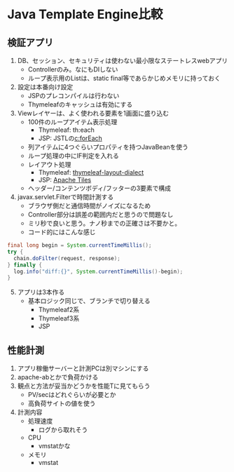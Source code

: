# Java Template Engine比較

## 検証アプリ
1. DB、セッション、セキュリティは使わない最小限なステートレスwebアプリ
    * Controllerのみ。なにもDIしない
    * ループ表示用のListは、static final等であらかじめメモリに持っておく
2. 設定は本番向け設定
    * JSPのプレコンパイルは行わない
    * Thymeleafのキャッシュは有効にする
3. Viewレイヤーは、よく使われる要素を1画面に盛り込む
    * 100件のループアイテム表示処理
        * Thymeleaf: th:each
        * JSP: JSTLの[c:forEach](http://struts.wasureppoi.com/jstl/02_foreach.html)
    * 列アイテムに4つぐらいプロパティを持つJavaBeanを使う
    * ループ処理の中にIF判定を入れる
    * レイアウト処理
        * Thymeleaf: [thymeleaf-layout-dialect](https://github.com/ultraq/thymeleaf-layout-dialect)
        * JSP: [Apache Tiles](https://tiles.apache.org/)
    * ヘッダー/コンテンツボディ/フッターの3要素で構成
4. javax.servlet.Filterで時間計測する
    * ブラウザ側だと通信時間がノイズになるため
    * Controller部分は誤差の範囲内だと思うので問題なし
    * ミリ秒で良いと思う。ナノ秒までの正確さは不要かと。
    * コード的にはこんな感じ

```java
final long begin = System.currentTimeMillis();
try {
  chain.doFilter(request, response);
} finally {
  log.info("diff:{}", System.currentTimeMillis()-begin);
}
```

5. アプリは3本作る
    * 基本ロジック同じで、ブランチで切り替える
        * Thymeleaf2系
        * Thymeleaf3系
        * JSP

## 性能計測
1. アプリ稼働サーバーと計測PCは別マシンにする
2. apache-abとかで負荷かける
3. 観点と方法が妥当かどうかを性能Tに見てもらう
    * PV/secはどれぐらいが必要とか
    * 高負荷サイトの値を使う
4. 計測内容
    * 処理速度
        * ログから取れそう
    * CPU
        * vmstatかな
    * メモリ
        * vmstat
